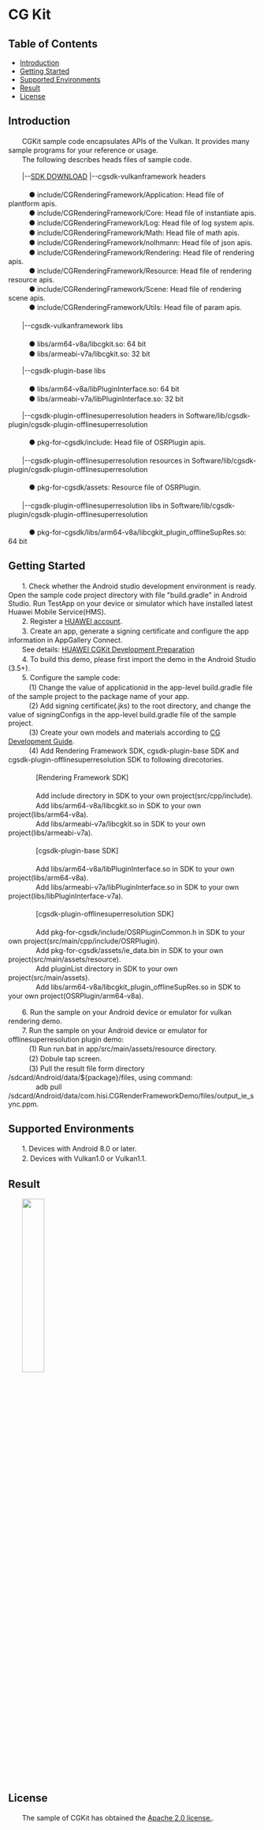 # CG Kit

## Table of Contents
* [Introduction](#introduction)
* [Getting Started](#getting-started)
* [Supported Environments](#supported-environments)
* [Result](#result)
* [License](#license)
## Introduction
　　CGKit sample code encapsulates APIs of the Vulkan. It provides many sample programs for your reference or usage.<br>
　　The following describes heads files of sample code.<br>

　　|--[SDK DOWNLOAD](https://developer.huawei.com/consumer/en/doc/development/HMSCore-Library-V5/sdk-download-0000001050441521-V5) |--cgsdk-vulkanframework headers<br><br>
　　　● include/CGRenderingFramework/Application: Head file of plantform apis.<br>
　　　● include/CGRenderingFramework/Core: Head file of instantiate apis.<br>
　　　● include/CGRenderingFramework/Log: Head file of log system apis.<br>
　　　● include/CGRenderingFramework/Math: Head file of math apis.<br>
　　　● include/CGRenderingFramework/nolhmann: Head file of json apis.<br>
　　　● include/CGRenderingFramework/Rendering: Head file of rendering apis.<br>
　　　● include/CGRenderingFramework/Resource: Head file of rendering resource apis.<br>
　　　● include/CGRenderingFramework/Scene: Head file of rendering scene apis.<br>
　　　● include/CGRenderingFramework/Utils: Head file of param apis.<br><br>
　　|--cgsdk-vulkanframework libs<br><br>
　　　● libs/arm64-v8a/libcgkit.so: 64 bit<br>
　　　● libs/armeabi-v7a/libcgkit.so: 32 bit<br>

　　|--cgsdk-plugin-base libs<br><br>
　　　● libs/arm64-v8a/libPluginInterface.so: 64 bit<br>
　　　● libs/armeabi-v7a/libPluginInterface.so: 32 bit<br>

　　|--cgsdk-plugin-offlinesuperresolution headers in Software/lib/cgsdk-plugin/cgsdk-plugin-offlinesuperresolution<br><br>
　　　● pkg-for-cgsdk/include: Head file of OSRPlugin apis.<br><br>
　　|--cgsdk-plugin-offlinesuperresolution resources in Software/lib/cgsdk-plugin/cgsdk-plugin-offlinesuperresolution<br><br>
　　　● pkg-for-cgsdk/assets: Resource file of OSRPlugin.<br><br>
　　|--cgsdk-plugin-offlinesuperresolution libs in Software/lib/cgsdk-plugin/cgsdk-plugin-offlinesuperresolution<br><br>
　　　● pkg-for-cgsdk/libs/arm64-v8a/libcgkit_plugin_offlineSupRes.so: 64 bit

## Getting Started
　　1. Check whether the Android studio development environment is ready. Open the sample code project directory with file "build.gradle" in Android Studio. Run TestApp on your device or simulator which have installed latest Huawei Mobile Service(HMS).<br>
　　2. Register a [HUAWEI account](https://developer.huawei.com/consumer/en/).<br>
　　3. Create an app, generate a signing certificate and configure the app information in AppGallery Connect.<br>
   　　See details: [HUAWEI CGKit Development Preparation](https://developer.huawei.com/consumer/en/doc/development/HMSCore-Guides/environment-req-0000001050200019)<br>
　　4. To build this demo, please first import the demo in the Android Studio (3.5+).<br>
　　5. Configure the sample code:<br>
　　　(1) Change the value of applicationid in the app-level build.gradle file of the sample project to the package name of your app.<br>
　　　(2) Add signing certificate(.jks) to the root directory, and change the value of signingConfigs in the app-level build.gradle file of the sample project.<br>
　　　(3) Create your own models and materials according to [CG Development Guide](https://developer.huawei.com/consumer/en/doc/development/HMSCore-Guides/demo-data-process-0000001050200023).<br>
   　　　(4) Add Rendering Framework SDK, cgsdk-plugin-base SDK and cgsdk-plugin-offlinesuperresolution SDK to following direcotories.<br><br>
    　　　　[Rendering Framework SDK]<br><br>
    　　　　Add include directory in SDK to your own project(src/cpp/include).<br>
    　　　　Add libs/arm64-v8a/libcgkit.so in SDK to your own project(libs/arm64-v8a).<br>
    　　　　Add libs/armeabi-v7a/libcgkit.so in SDK to your own project(libs/armeabi-v7a).<br><br>
    　　　　[cgsdk-plugin-base SDK]<br><br>
    　　　　Add libs/arm64-v8a/libPluginInterface.so in SDK to your own project(libs/arm64-v8a).<br>
    　　　　Add libs/armeabi-v7a/libPluginInterface.so in SDK to your own project(libs/libPluginInterface-v7a).<br><br>
    　　　　[cgsdk-plugin-offlinesuperresolution SDK]<br><br>
    　　　　Add pkg-for-cgsdk/include/OSRPluginCommon.h in SDK to your own project(src/main/cpp/include/OSRPlugin).<br>
    　　　　Add pkg-for-cgsdk/assets/ie_data.bin in SDK to your own project(src/main/assets/resource).<br>
    　　　　Add pluginList directory in SDK to your own project(src/main/assets).<br>
    　　　　Add libs/arm64-v8a/libcgkit_plugin_offlineSupRes.so in SDK to your own project(OSRPlugin/arm64-v8a).<br>
    
　　6. Run the sample on your Android device or emulator for vulkan rendering demo.<br>
　　7. Run the sample on your Android device or emulator for offlinesuperresolution plugin demo:<br>
   　　　(1) Run run.bat in app/src/main/assets/resource directory.<br>
   　　　(2) Dobule tap screen.<br>
   　　　(3) Pull the result file form directory /sdcard/Android/data/${package}/files, using command:<br>
    　　　　adb pull /sdcard/Android/data/com.hisi.CGRenderFrameworkDemo/files/output_ie_sync.ppm.<br>

## Supported Environments
　　1. Devices with Android 8.0 or later.<br>
　　2. Devices with Vulkan1.0 or Vulkan1.1.<br>

## Result
　　<img src="CGRenderResult.jpg" width="30%" height="30%">
## License
　　The sample of CGKit has obtained the [Apache 2.0 license.](http://www.apache.org/licenses/LICENSE-2.0).

